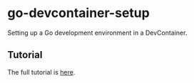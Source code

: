 # go-devcontainer-setup
Setting up a Go development environment in a DevContainer.

## Tutorial
The full tutorial is [here](https://rjacob6051.github.io/comp423-course-notes/tutorials/go-setup/).
